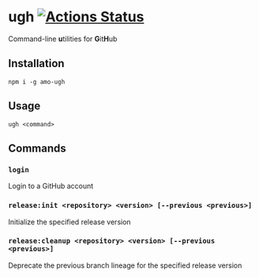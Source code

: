 # ugh [![Actions Status](https://github.com/namoscato/ugh/workflows/Node%20CI/badge.svg)](https://github.com/namoscato/ugh/actions)

Command-line **u**tilities for **G**it**H**ub

## Installation

```
npm i -g amo-ugh
```

## Usage

```
ugh <command>
```

## Commands

### `login`

Login to a GitHub account

### `release:init <repository> <version> [--previous <previous>]`

Initialize the specified release version

### `release:cleanup <repository> <version> [--previous <previous>]`

Deprecate the previous branch lineage for the specified release version
